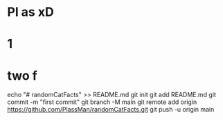 # Pl as xD
# 1
# two f

echo "# randomCatFacts" >> README.md
git init
git add README.md
git commit -m "first commit"
git branch -M main
git remote add origin https://github.com/PlassMan/randomCatFacts.git
git push -u origin main
